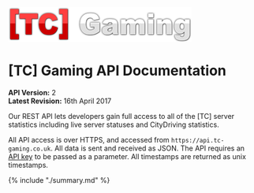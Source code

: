 ![](/assets/tc-gaming-logo-2x.png)

# [TC] Gaming API Documentation

**API Version:** 2  
**Latest Revision:** 16th April 2017  

Our REST API lets developers gain full access to all of the [TC] server statistics including live server statuses and CityDriving statistics.

All API access is over HTTPS, and accessed from `https://api.tc-gaming.co.uk`. All data is sent and received as JSON. The API requires an [API key](introduction/api-keys.md) to be passed as a parameter. All timestamps are returned as unix timestamps.

{% include "./summary.md" %}